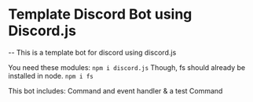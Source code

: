 # Template Discord Bot using Discord.js
--
This is a template bot for discord using discord.js

You need these modules:
`npm i discord.js` 
Though, fs should already be installed in node.
`npm i fs`

This bot includes: Command and event handler & a test Command

